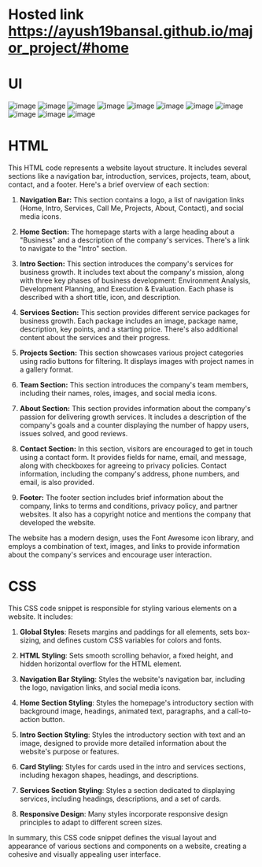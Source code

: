 # Hosted link https://ayush19bansal.github.io/major_project/#home
# UI
![image](https://github.com/Ayush19bansal/major_project/assets/118842033/4e71b56d-d390-4abb-bff9-208b9f4f9ce0)
![image](https://github.com/Ayush19bansal/major_project/assets/118842033/7bbecdb7-1f9b-4e1e-ad66-a8ee05eb17c9)
![image](https://github.com/Ayush19bansal/major_project/assets/118842033/31e63af4-3c90-4560-b9e1-e1b3db9f39e9)
![image](https://github.com/Ayush19bansal/major_project/assets/118842033/3e659221-579f-42bd-989f-cb36694fa6c6)
![image](https://github.com/Ayush19bansal/major_project/assets/118842033/d95c7e92-0cad-4b1f-a40e-fbca49d6d739)
![image](https://github.com/Ayush19bansal/major_project/assets/118842033/091f7a09-a22e-45a7-a404-0c8428c24213)
![image](https://github.com/Ayush19bansal/major_project/assets/118842033/2b4a416a-069e-45ce-9329-16dbd512ad10)
![image](https://github.com/Ayush19bansal/major_project/assets/118842033/995d942f-8df9-4914-a175-561af3121a72)
![image](https://github.com/Ayush19bansal/major_project/assets/118842033/2594ab39-d62c-4274-93dc-328677dfe06a)
![image](https://github.com/Ayush19bansal/major_project/assets/118842033/2a28a2fd-1f5b-4572-ab75-ddc5bff53abe)
![image](https://github.com/Ayush19bansal/major_project/assets/118842033/ce281081-7d63-4930-ac8f-9f9367ae22a7)

# HTML
This HTML code represents a website layout structure. It includes several sections like a navigation bar, introduction, services, projects, team, about, contact, and a footer. Here's a brief overview of each section:

1. **Navigation Bar:** This section contains a logo, a list of navigation links (Home, Intro, Services, Call Me, Projects, About, Contact), and social media icons.

2. **Home Section:** The homepage starts with a large heading about a "Business" and a description of the company's services. There's a link to navigate to the "Intro" section.

3. **Intro Section:** This section introduces the company's services for business growth. It includes text about the company's mission, along with three key phases of business development: Environment Analysis, Development Planning, and Execution & Evaluation. Each phase is described with a short title, icon, and description.

4. **Services Section:** This section provides different service packages for business growth. Each package includes an image, package name, description, key points, and a starting price. There's also additional content about the services and their progress.

5. **Projects Section:** This section showcases various project categories using radio buttons for filtering. It displays images with project names in a gallery format.

6. **Team Section:** This section introduces the company's team members, including their names, roles, images, and social media icons.

7. **About Section:** This section provides information about the company's passion for delivering growth services. It includes a description of the company's goals and a counter displaying the number of happy users, issues solved, and good reviews.

8. **Contact Section:** In this section, visitors are encouraged to get in touch using a contact form. It provides fields for name, email, and message, along with checkboxes for agreeing to privacy policies. Contact information, including the company's address, phone numbers, and email, is also provided.

9. **Footer:** The footer section includes brief information about the company, links to terms and conditions, privacy policy, and partner websites. It also has a copyright notice and mentions the company that developed the website.

The website has a modern design, uses the Font Awesome icon library, and employs a combination of text, images, and links to provide information about the company's services and encourage user interaction.

# CSS
This CSS code snippet is responsible for styling various elements on a website. It includes:

1. **Global Styles**: Resets margins and paddings for all elements, sets box-sizing, and defines custom CSS variables for colors and fonts.

2. **HTML Styling**: Sets smooth scrolling behavior, a fixed height, and hidden horizontal overflow for the HTML element.

3. **Navigation Bar Styling**: Styles the website's navigation bar, including the logo, navigation links, and social media icons.

4. **Home Section Styling**: Styles the homepage's introductory section with background image, headings, animated text, paragraphs, and a call-to-action button.

5. **Intro Section Styling**: Styles the introductory section with text and an image, designed to provide more detailed information about the website's purpose or features.

6. **Card Styling**: Styles for cards used in the intro and services sections, including hexagon shapes, headings, and descriptions.

7. **Services Section Styling**: Styles a section dedicated to displaying services, including headings, descriptions, and a set of cards.

8. **Responsive Design**: Many styles incorporate responsive design principles to adapt to different screen sizes.

In summary, this CSS code snippet defines the visual layout and appearance of various sections and components on a website, creating a cohesive and visually appealing user interface.
